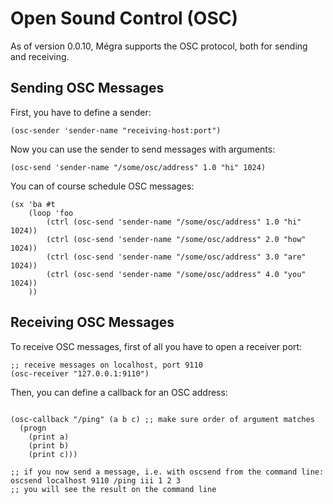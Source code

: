 # Open Sound Control (OSC)

As of version 0.0.10, Mégra supports the OSC protocol, both for sending and receiving.

## Sending OSC Messages 

First, you have to define a sender: 

```
(osc-sender 'sender-name "receiving-host:port")
```

Now you can use the sender to send messages with arguments: 

```
(osc-send 'sender-name "/some/osc/address" 1.0 "hi" 1024)
```

You can of course schedule OSC messages:

```
(sx 'ba #t 
	(loop 'foo 
		(ctrl (osc-send 'sender-name "/some/osc/address" 1.0 "hi" 1024))
		(ctrl (osc-send 'sender-name "/some/osc/address" 2.0 "how" 1024))
		(ctrl (osc-send 'sender-name "/some/osc/address" 3.0 "are" 1024))
		(ctrl (osc-send 'sender-name "/some/osc/address" 4.0 "you" 1024))
	))
```

## Receiving OSC Messages

To receive OSC messages, first of all you have to open a receiver port:

```
;; receive messages on localhost, port 9110
(osc-receiver "127.0.0.1:9110")
```

Then, you can define a callback for an OSC address:


```

(osc-callback "/ping" (a b c) ;; make sure order of argument matches
  (progn 
	(print a)
	(print b)
	(print c)))
  
;; if you now send a message, i.e. with oscsend from the command line:
oscsend localhost 9110 /ping iii 1 2 3
;; you will see the result on the command line
```
